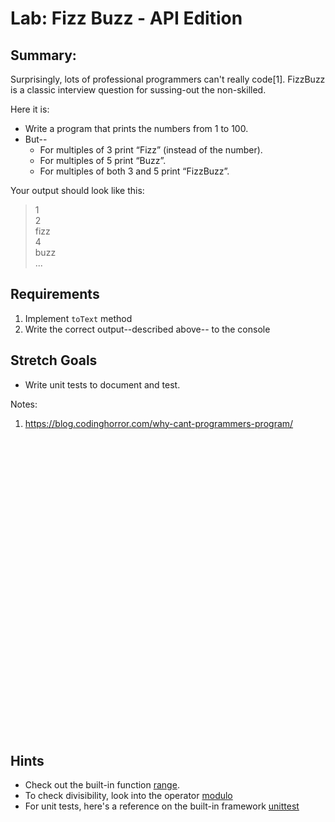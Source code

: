 # Lab: Fizz Buzz - API Edition

## Summary: 

Surprisingly, lots of professional programmers can't really 
code[1]. FizzBuzz is a classic interview question for sussing-out 
the non-skilled. 
                  
Here it is:
* Write a program that prints the numbers from 1 to 100. 
* But--
  - For multiples of 3 print “Fizz” (instead of the number). 
  - For multiples of 5 print “Buzz”. 
  - For multiples of both 3 and 5 print “FizzBuzz”.

Your output should look like this:
> 1  
> 2  
> fizz  
> 4  
> buzz  
> ...  


## Requirements
1. Implement `toText` method
2. Write the correct output--described above-- to the console

## Stretch Goals
* Write unit tests to document and test.

Notes:
1. https://blog.codinghorror.com/why-cant-programmers-program/












<br><br><br><br><br><br><br><br><br><br><br><br><br><br>
<br><br><br><br><br><br><br><br><br><br><br><br><br><br>


## Hints
* Check out the built-in function [range](https://docs.python.org/3/library/functions.html#func-range).
* To check divisibility, look into the operator [modulo](https://realpython.com/python-modulo-operator/)
* For unit tests, here's a reference on the built-in framework [unittest](https://docs.python.org/3/library/unittest.html)


